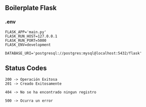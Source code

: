## Boilerplate Flask

### .env

```
FLASK_APP='main.py'
FLASK_RUN_HOST=127.0.0.1
FLASK_RUN_PORT=5000
FLASK_ENV=development

DATABASE_URI='postgresql://postgres:mysql@localhost:5432/flask'

```

## Status Codes

```
200 -> Operación Exitosa
201 -> Creado Exitosamente

404 -> No se ha encontrado ningun registro

500 -> Ocurra un error
```
